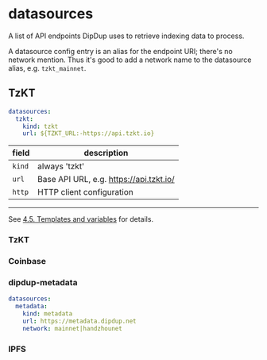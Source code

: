 # datasources

A list of API endpoints DipDup uses to retrieve indexing data to process.

A datasource config entry is an alias for the endpoint URI; there's no network mention. Thus it's good to add a network name to the datasource alias, e.g. `tzkt_mainnet`.

## TzKT

```yaml
datasources:
  tzkt:
    kind: tzkt
    url: ${TZKT_URL:-https://api.tzkt.io}
```

| field | description |
| - | - |
| `kind` | always 'tzkt' |
| `url` | Base API URL, e.g. <https://api.tzkt.io/> |
| `http` | HTTP client configuration |

-------------------------

 See [4.5. Templates and variables](../getting-started/templates-and-variables.md) for details.

### TzKT

### Coinbase

### dipdup-metadata

```yaml
datasources:
  metadata:
    kind: metadata
    url: https://metadata.dipdup.net
    network: mainnet|handzhounet
```

### IPFS

